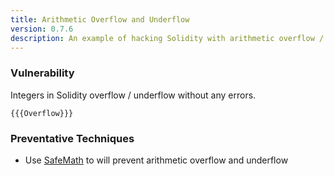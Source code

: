 ```yaml
---
title: Arithmetic Overflow and Underflow
version: 0.7.6
description: An example of hacking Solidity with arithmetic overflow / underflow
---
```


### Vulnerability

Integers in Solidity overflow / underflow without any errors.

```solidity
{{{Overflow}}}
```

### Preventative Techniques

- Use <a href="https://github.com/OpenZeppelin/openzeppelin-contracts/blob/master/contracts/math/SafeMath.sol" target="__blank">SafeMath</a> to will prevent arithmetic overflow and underflow

